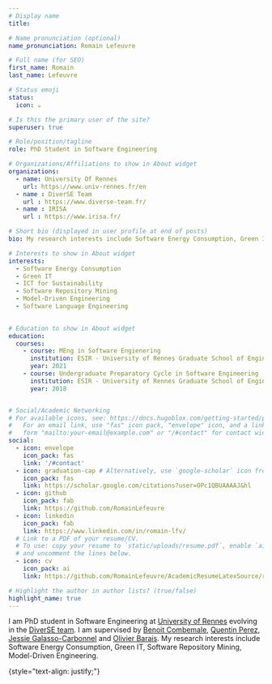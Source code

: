 ```yaml
---
# Display name
title: 

# Name pronunciation (optional)
name_pronunciation: Romain Lefeuvre

# Full name (for SEO)
first_name: Romain
last_name: Lefeuvre

# Status emoji
status:
  icon: ☕️

# Is this the primary user of the site?
superuser: true

# Role/position/tagline
role: PhD Student in Software Engineering 

# Organizations/Affiliations to show in About widget
organizations:
  - name: University Of Rennes
    url: https://www.univ-rennes.fr/en
  - name : DiverSE Team 
    url : https://www.diverse-team.fr/
  - name : IRISA
    url : https://www.irisa.fr/

# Short bio (displayed in user profile at end of posts)
bio: My research interests include Software Energy Consumption, Green IT, Empirical Research.

# Interests to show in About widget
interests:
  - Software Energy Consumption
  - Green IT
  - ICT for Sustainability
  - Software Repository Mining
  - Model-Driven Engineering
  - Software Language Engineering  
  

# Education to show in About widget
education:
  courses:
    - course: MEng in Software Engienering
      institution: ESIR - University of Rennes Graduate School of Engineering 
      year: 2021
    - course: Undergraduate Preparatory Cycle in Software Engineering 
      institution: ESIR - University of Rennes Graduate School of Engineering 
      year: 2018


# Social/Academic Networking
# For available icons, see: https://docs.hugoblox.com/getting-started/page-builder/#icons
#   For an email link, use "fas" icon pack, "envelope" icon, and a link in the
#   form "mailto:your-email@example.com" or "/#contact" for contact widget.
social:
  - icon: envelope
    icon_pack: fas
    link: '/#contact'
  - icon: graduation-cap # Alternatively, use `google-scholar` icon from `ai` icon pack
    icon_pack: fas
    link: https://scholar.google.com/citations?user=OPc1QBUAAAAJ&hl
  - icon: github
    icon_pack: fab
    link: https://github.com/RomainLefeuvre
  - icon: linkedin
    icon_pack: fab
    link: https://www.linkedin.com/in/romain-lfv/
  # Link to a PDF of your resume/CV.
  # To use: copy your resume to `static/uploads/resume.pdf`, enable `ai` icons in `params.yaml`,
  # and uncomment the lines below.
  - icon: cv
    icon_pack: ai
    link: https://github.com/RomainLefeuvre/AcademicResumeLatexSource/releases/download/v1.7/main.pdf

# Highlight the author in author lists? (true/false)
highlight_name: true
---
```


I am PhD student in Software Engineering at [University of Rennes](https://www.univ-rennes.fr/en) evolving in the [DiverSE team](https://www.diverse-team.fr/). I am supervised by [Benoit Combemale](https://people.irisa.fr/Benoit.Combemale/), [Quentin Perez](https://qperez.github.io/#about-me), [Jessie Galasso-Carbonnel](https://jgalasso.github.io/) and [Olivier Barais](https://olivier.barais.fr/). My research interests include Software Energy Consumption, Green IT, Software Repository Mining, Model-Driven Engineering. 

{style="text-align: justify;"}
